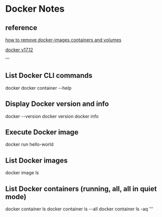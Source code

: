 # Docker Notes
## reference
[how to remove docker-images containers and volumes](https://www.digitalocean.com/community/tutorials/how-to-remove-docker-images-containers-and-volumes)

[docker v17.12](https://docs.docker.com/v17.12/)

'''
## List Docker CLI commands
docker
docker container --help

## Display Docker version and info
docker --version
docker version
docker info

## Execute Docker image
docker run hello-world

## List Docker images
docker image ls

## List Docker containers (running, all, all in quiet mode)
docker container ls
docker container ls --all
docker container ls -aq
'''
